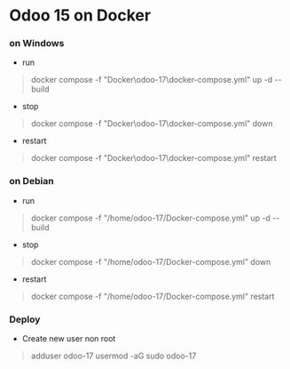 # Odoo 15 on Docker

### on Windows
- run
> docker compose -f "Docker\odoo-17\docker-compose.yml" up -d --build 

- stop
> docker compose -f "Docker\odoo-17\docker-compose.yml" down 

- restart
> docker compose -f "Docker\odoo-17\docker-compose.yml" restart 

### on Debian

- run
> docker compose -f "/home/odoo-17/Docker-compose.yml" up -d --build 

- stop
> docker compose -f "/home/odoo-17/Docker-compose.yml" down 

- restart
> docker compose -f "/home/odoo-17/Docker-compose.yml" restart 


### Deploy
- Create new user non root
> adduser odoo-17
> usermod -aG sudo odoo-17

